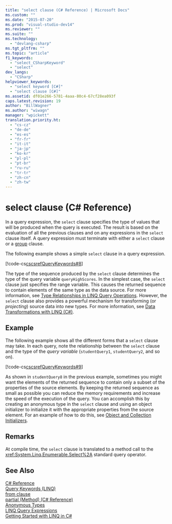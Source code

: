 ```yaml
---
title: "select clause (C# Reference) | Microsoft Docs"
ms.custom: ""
ms.date: "2015-07-20"
ms.prod: "visual-studio-dev14"
ms.reviewer: ""
ms.suite: ""
ms.technology: 
  - "devlang-csharp"
ms.tgt_pltfrm: ""
ms.topic: "article"
f1_keywords: 
  - "select_CSharpKeyword"
  - "select"
dev_langs: 
  - "CSharp"
helpviewer_keywords: 
  - "select keyword [C#]"
  - "select clause [C#]"
ms.assetid: df01e266-5781-4aaa-80c4-67cf28ea093f
caps.latest.revision: 19
author: "BillWagner"
ms.author: "wiwagn"
manager: "wpickett"
translation.priority.ht: 
  - "cs-cz"
  - "de-de"
  - "es-es"
  - "fr-fr"
  - "it-it"
  - "ja-jp"
  - "ko-kr"
  - "pl-pl"
  - "pt-br"
  - "ru-ru"
  - "tr-tr"
  - "zh-cn"
  - "zh-tw"
---
```

# select clause (C# Reference)
In a query expression, the `select` clause specifies the type of values that will be produced when the query is executed. The result is based on the evaluation of all the previous clauses and on any expressions in the `select` clause itself. A query expression must terminate with either a `select` clause or a [group](../../../csharp/language-reference/keywords/group-clause.md) clause.  
  
 The following example shows a simple `select` clause in a query expression.  
  
 [!code-cs[cscsrefQueryKeywords#8](../../../csharp/language-reference/keywords/codesnippet/CSharp/select-clause_1.cs)]  
  
 The type of the sequence produced by the `select` clause determines the type of the query variable `queryHighScores`. In the simplest case, the `select` clause just specifies the range variable. This causes the returned sequence to contain elements of the same type as the data source. For more information, see [Type Relationships in LINQ Query Operations](../../../csharp/programming-guide/concepts/linq/type-relationships-in-linq-query-operations.md). However, the `select` clause also provides a powerful mechanism for transforming (or *projecting*) source data into new types. For more information, see [Data Transformations with LINQ (C#)](../../../csharp/programming-guide/concepts/linq/data-transformations-with-linq.md).  
  
## Example  
 The following example shows all the different forms that a `select` clause may take. In each query, note the relationship between the `select` clause and the type of the *query variable* (`studentQuery1`, `studentQuery2`, and so on).  
  
 [!code-cs[cscsrefQueryKeywords#9](../../../csharp/language-reference/keywords/codesnippet/CSharp/select-clause_2.cs)]  
  
 As shown in `studentQuery8` in the previous example, sometimes you might want the elements of the returned sequence to contain only a subset of the properties of the source elements. By keeping the returned sequence as small as possible you can reduce the memory requirements and increase the speed of the execution of the query. You can accomplish this by creating an anonymous type in the `select` clause and using an object initializer to initialize it with the appropriate properties from the source element. For an example of how to do this, see [Object and Collection Initializers](../../../csharp/programming-guide/classes-and-structs/object-and-collection-initializers.md).  
  
## Remarks  
 At compile time, the `select` clause is translated to a method call to the <xref:System.Linq.Enumerable.Select%2A> standard query operator.  
  
## See Also  
 [C# Reference](../../../csharp/language-reference/index.md)   
 [Query Keywords (LINQ)](../../../csharp/language-reference/keywords/query-keywords.md)   
 [from clause](../../../csharp/language-reference/keywords/from-clause.md)   
 [partial (Method) (C# Reference)](../../../csharp/language-reference/keywords/partial-method.md)   
 [Anonymous Types](../../../csharp/programming-guide/classes-and-structs/anonymous-types.md)   
 [LINQ Query Expressions](../../../csharp/programming-guide/linq-query-expressions/index.md)   
 [Getting Started with LINQ in C#](../../../csharp/programming-guide/concepts/linq/getting-started-with-linq.md)